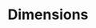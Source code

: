 ---
layout: default
bigquery: https://console.cloud.google.com/bigquery?p=covid-19-dimensions-ai&page=table&d=data&t=publications
contributors: Digital Science, https://www.digital-science.com/
cost: Free for personal, non-commercial use.
description: Dimensions contains more than 100 million publications, ranging from
  articles published in scholarly journals, books and book chapters, to preprints
  and conference proceedings. All publications are contextualized with linked data
  sets, funding, publications, patents, clinical trials, and policy documents. You
  can also view associated categories, funders, institutions, and researcher profiles.
documentation: https://docs.dimensions.ai/bigquery/index.html
last_edit: Mon, 04 Apr 2022 19:04:00 GMT
location: https://www.dimensions.ai/products/free/
maintained_by: Digital Science, https://www.digital-science.com/
schema_fields: '[''type'', ''proceedings_title'', ''citations'', ''open_access_categories_v2'',
  ''created_date'', ''resulting_publication_ids'', ''acronyms'', ''authors'', ''investigators'',
  ''date_print'', ''funding_chf'', ''category_for'', ''organisation_details'', ''start_year'',
  ''original_assignee_countries'', ''resulting_publication_doi'', ''associated_publication_arxiv_id'',
  ''arxiv_id'', ''supporting_grant_ids'', ''types'', ''metrics'', ''associated_publication_pmid'',
  ''research_org_cities'', ''expiration_year'', ''associated_publication_doi'', ''funding_aud'',
  ''isbn'', ''funding_details'', ''clinical_trial_ids'', ''mesh_headings'', ''id'',
  ''ipcr'', ''priority_year'', ''category_uoa'', ''established'', ''repository_name'',
  ''date_modified'', ''category_hrcs_rac'', ''category_bra'', ''volume'', ''interventions'',
  ''legal_status'', ''language'', ''publication_date'', ''issue'', ''brief_title'',
  ''funding_eur'', ''wikipedia_url'', ''current_assignee'', ''funding_currency'',
  ''funding_gbp'', ''open_access_categories'', ''original_assignee_orgs'', ''publisher'',
  ''parent_id'', ''end_year'', ''title'', ''journal'', ''date_inserted'', ''cpc'',
  ''original_title'', ''funding_cny'', ''original_assignee'', ''funder_orgs'', ''expiration_date'',
  ''conference'', ''date_imported_gbq'', ''patent_ids'', ''email_address'', ''source_id'',
  ''date_normal'', ''citations_count'', ''funding_usd'', ''filing_year'', ''editors'',
  ''pages'', ''reference_ids'', ''status'', ''acknowledgements'', ''concepts'', ''links'',
  ''filing_date'', ''granted_date'', ''family_count'', ''embargo_date'', ''priority_date'',
  ''year'', ''publication_ids'', ''research_org_city_names'', ''repository_url'',
  ''category_icrp_ct'', ''granted_year'', ''altmetrics'', ''category_sdg'', ''relationships'',
  ''funding_nzd'', ''category_hra'', ''acronym'', ''research_org_state_names'', ''active_years'',
  ''current_assignee_orgs'', ''name'', ''original_abstract'', ''pmcid'', ''book_series_title'',
  ''subtitles'', ''labels'', ''phase'', ''funding_jpy'', ''jurisdiction'', ''research_org_country_names'',
  ''license'', ''assignee_orgs'', ''funder_org_countries'', ''category_rcdc'', ''funder_org'',
  ''associated_grant_ids'', ''funding_cad'', ''foa_number'', ''inventor_names'', ''address'',
  ''pmid'', ''filing_status'', ''abstract'', ''research_org_countries'', ''category_hrcs_hc'',
  ''funder_org_acronyms'', ''funder_countries'', ''doi'', ''publication_year'', ''legal_events'',
  ''end_date'', ''external_ids'', ''registry'', ''category_icrp_cso'', ''cited_by_ids'',
  ''gender'', ''mesh_terms'', ''application_number'', ''research_orgs'', ''current_assignee_countries'',
  ''aliases'', ''family_id'', ''eisbn'', ''conditions'', ''date_online'', ''research_org_state_codes'',
  ''book_title'', ''description'', ''family_members_ids'', ''grant_number'', ''linkout'',
  ''researcher_ids'', ''journal_lists'', ''funder_org_cities'', ''assignee_countries'',
  ''date'', ''categories'', ''funding_amount'', ''citation_string'', ''kind'', ''repository_id'',
  ''start_date'', ''associated_publication_id'', ''funder_org_state_codes'']'
shortname: dimensions
tags:
- scholarly literature
- patents
- funding
- clinical trials
- academic profiles
terms_of_use: 'Use of both the Dimensions COVID-19 dataset and full Dimensions dataset
  are subject to the Dimensions Terms of use: https://www.dimensions.ai/policies-terms-legal '
title: Dimensions
uuid: dcff88bd-fe6b-4fdb-8159-809bf9d7bc1c
---
